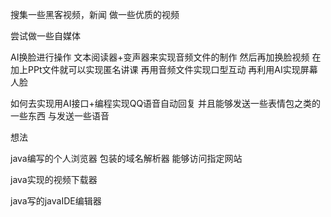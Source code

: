 搜集一些黑客视频，新闻
做一些优质的视频

尝试做一些自媒体





AI换脸进行操作
文本阅读器+变声器来实现音频文件的制作
然后再加换脸视频
在加上PPt文件就可以实现匿名讲课
再用音频文件实现口型互动
再利用AI实现屏幕人脸

如何去实现用AI接口+编程实现QQ语音自动回复
并且能够发送一些表情包之类的一些东西
与发送一些语音

想法

java编写的个人浏览器
包装的域名解析器
能够访问指定网站

java实现的视频下载器

java写的javaIDE编辑器